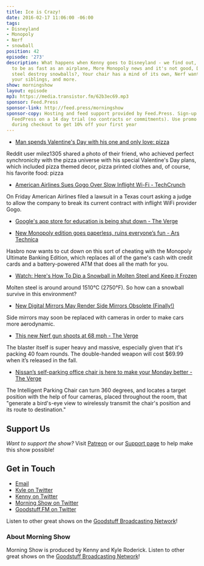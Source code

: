 ```yaml
---
title: Ice is Crazy!
date: 2016-02-17 11:06:00 -06:00
tags:
- Disneyland
- Monopoly
- Nerf
- snowball
position: 42
episode: '273'
description: What happens when Kenny goes to Disneyland - we find out, WiFi is about
  to be as fast as an airplane, More Monopoly news and it's not good, Does molten
  steel destroy snowballs?, Your chair has a mind of its own, Nerf wants to annihilate
  your siblings, and more.
show: morningshow
layout: episode
mp3: https://media.transistor.fm/62b3ec69.mp3
sponsor: Feed.Press
sponsor-link: http://feed.press/morningshow
sponsor-copy: Hosting and feed support provided by Feed.Press. Sign-up today and try
  FeedPress on a 14 day trial (no contracts or commitments). Use promo code `morningshow`
  during checkout to get 10% off your first year
---
```


* [Man spends Valentine's Day with his one and only love: pizza](http://mashable.com/2016/02/15/pizza-everything-valentines-day/#VwabzQrgxaqc)

Reddit user milez1305 shared a photo of their friend, who achieved perfect synchronicity with the pizza universe with his special Valentine's Day plans, which included pizza themed decor, pizza printed clothes and, of course, his favorite food: pizza

* [American Airlines Sues Gogo Over Slow Inflight Wi-Fi - TechCrunch](http://techcrunch.com/2016/02/16/american-airlines-sues-gogo-over-slow-inflight-wifi/?ncid=rss&utm_source=feedburner&utm_medium=feed&utm_campaign=Feed%3A+Techcrunch+%28TechCrunch%29)

On Friday American Airlines filed a lawsuit in a Texas court asking a judge to allow the company to break its current contract with inflight WiFi provider Gogo.

* [Google's app store for education is being shut down - The Verge](http://www.theverge.com/2016/2/16/11027100/google-play-education-store-being-shut-down)

* [New Monopoly edition goes paperless, ruins everyone’s fun - Ars Technica](http://arstechnica.com/the-multiverse/2016/02/new-monopoly-edition-goes-paperless-ruins-everyones-fun/)

Hasbro now wants to cut down on this sort of cheating with the Monopoly Ultimate Banking Edition, which replaces all of the game's cash with credit cards and a battery-powered ATM that does all the math for you.

* [Watch: Here's How To Dip a Snowball in Molten Steel and Keep it Frozen](http://futurism.com/videos/watch-heres-dip-snowball-molten-steel-keep-frozen/)

Molten steel is around around 1510°C (2750°F). So how can a snowball survive in this environment?

* [New Digital Mirrors May Render Side Mirrors Obsolete (Finally!)](http://futurism.com/new-digital-mirrors-may-render-side-mirrors-obsolete-finally/)

Side mirrors may soon be replaced with cameras in order to make cars more aerodynamic.

* [This new Nerf gun shoots at 68 mph - The Verge](http://www.theverge.com/2016/2/15/11002312/nerf-blaster-fastest-toy-fair)

The blaster itself is super heavy and massive, especially given that it's packing 40 foam rounds. The double-handed weapon will cost $69.99 when it’s released in the fall.

* [Nissan’s self-parking office chair is here to make your Monday better - The Verge](http://www.theverge.com/2016/2/15/10996234/nissans-self-parking-chair-car)

The Intelligent Parking Chair can turn 360 degrees, and locates a target position with the help of four cameras, placed throughout the room, that "generate a bird's-eye view to wirelessly transmit the chair's position and its route to destination."

## Support Us
*Want to support the show?* Visit [Patreon](http://patreon.com/morningshow) or our [Support page](http://goodstuff.fm/support) to help make this show possible!

## Get in Touch
* [Email](mailto:kyle@goodstuff.fm)
* [Kyle on Twitter](http://twitter.com/dogburps)
* [Kenny on Twitter](http://twitter.com/pizzarobotics)
* [Morning Show on Twitter](http://twitter.com/morningshowam)
* [Goodstuff.FM on Twitter](http://twitter.com/goodstufffm)

Listen to other great shows on the [Goodstuff Broadcasting Network](http://goodstuff.fm/shows)!

### About Morning Show
Morning Show is produced by Kenny and Kyle Roderick. Listen to other great shows on the [Goodstuff Broadcasting Network](http://goodstuff.fm/)!
